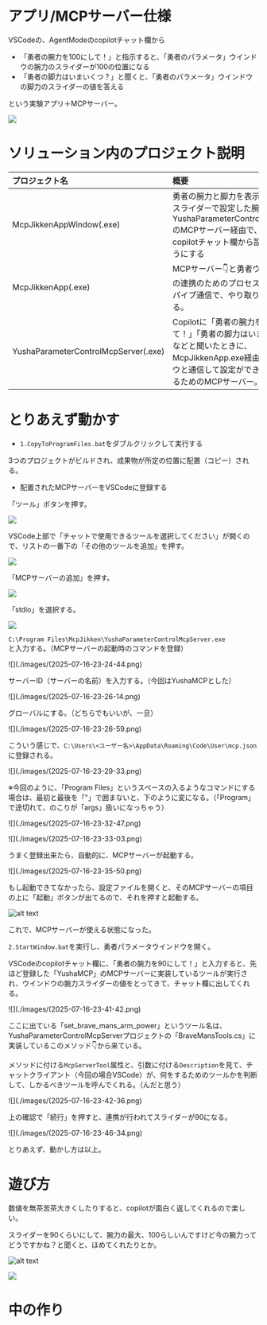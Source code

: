 # アプリ/MCPサーバー仕様

VSCodeの、AgentModeのcopilotチャット欄から

- 「勇者の腕力を100にして！」と指示すると、「勇者のパラメータ」ウインドウの腕力のスライダーが100の位置になる
- 「勇者の脚力はいまいくつ？」と聞くと、「勇者のパラメータ」ウインドウの脚力のスライダーの値を答える

という実験アプリ＋MCPサーバー。

![](./images/2025-07-16-23-13-25.png)

# ソリューション内のプロジェクト説明

| プロジェクト名                       | 概要                                                                                                                                                                        | exeの配置先                  |
| :----------------------------------- | :-------------------------------------------------------------------------------------------------------------------------------------------------------------------------- | ---------------------------- |
| McpJikkenAppWindow(.exe)             | 勇者の腕力と脚力を表示する。<br>スライダーで設定した腕力/脚力を、YushaParameterControlMcpServerのMCPサーバー経由で、VSCodeのcopilotチャット欄から設定できるようにする       | `C:\Program Files\McpJikken` |
| McpJikkenApp(.exe)                   | MCPサーバー👇と勇者ウインドウ👆の連携のためのプロセス。<br>パイプ通信で、やり取りを仲介する。                                                                             | 同上                         |
| YushaParameterControlMcpServer(.exe) | Copilotに「勇者の腕力を100にして！」「勇者の脚力はいまいくつ？」などと聞いたときに、<br>McpJikkenApp.exe経由でウインドウと通信して設定ができるようにするためのMCPサーバー。 | 同上                         |

# とりあえず動かす

* `1.CopyToProgramFiles.bat`をダブルクリックして実行する

3つのプロジェクトがビルドされ、成果物が所定の位置に配置（コピー）される。

* 配置されたMCPサーバーをVSCodeに登録する

「ツール」ボタンを押す。

![](./images/2025-07-16-23-20-08.png)

VSCode上部で「チャットで使用できるツールを選択してください」が開くので、リストの一番下の「その他のツールを追加」を押す。

![](./images/2025-07-16-23-20-52.png)

「MCPサーバーの追加」を押す。

![](./images/2025-07-16-23-21-46.png)

「stdio」を選択する。

![](./images/2025-07-16-23-23-48.png)

`C:\Program Files\McpJikken\YushaParameterControlMcpServer.exe`  
と入力する。（MCPサーバーの起動時のコマンドを登録）

![](./images/(2025-07-16-23-24-44.png)

サーバーID（サーバーの名前）を入力する。（今回はYushaMCPとした）

![](./images/(2025-07-16-23-26-14.png)

グローバルにする。（どちらでもいいが、一旦）

![](./images/(2025-07-16-23-26-59.png)

こういう感じで、`C:\Users\<ユーザー名>\AppData\Roaming\Code\User\mcp.json`に登録される。

![](./images/(2025-07-16-23-29-33.png)

※今回のように、「Program Files」というスペースの入るようなコマンドにする場合は、最初と最後を「"」で囲まないと、下のように変になる。（「Program」で途切れて、のこりが「args」扱いになっちゃう）

![](./images/(2025-07-16-23-32-47.png)

![](./images/(2025-07-16-23-33-03.png)

うまく登録出来たら、自動的に、MCPサーバーが起動する。

![](./images/(2025-07-16-23-35-50.png)

もし起動できてなかったら、設定ファイルを開くと、そのMCPサーバーの項目の上に「起動」ボタンが出てるので、それを押すと起動する。

![alt text](./images/image.png)

これで、MCPサーバーが使える状態になった。

`2.StartWindow.bat`を実行し、勇者パラメータウインドウを開く。

VSCodeのcopilotチャット欄に、「勇者の腕力を90にして！」と入力すると、先ほど登録した「YushaMCP」のMCPサーバーに実装しているツールが実行され、ウインドウの腕力スライダーの値をとってきて、チャット欄に出してくれる。

![](./images/(2025-07-16-23-41-42.png)

ここに出ている「set_brave_mans_arm_power」というツール名は、YushaParameterControlMcpServerプロジェクトの「BraveMansTools.cs」に実装しているこのメソッド👇から来ている。

メソッドに付ける`McpServerTool`属性と、引数に付ける`Description`を見て、チャットクライアント（今回の場合VSCode）が、何をするためのツールかを判断して、しかるべきツールを呼んでくれる。（んだと思う）

![](./images/(2025-07-16-23-42-36.png)

上の確認で「続行」を押すと、連携が行われてスライダーが90になる。

![](./images/(2025-07-16-23-46-34.png)

とりあえず、動かし方は以上。

# 遊び方

数値を無茶苦茶大きくしたりすると、copilotが面白く返してくれるので楽しい。  

スライダーを90くらいにして、腕力の最大、100らしいんですけど今の腕力ってどうですかね？と聞くと、ほめてくれたりとか。

![alt text](./images/image-1.png)


![](./images/2025-07-16-23-50-22.png)

# 中の作り



